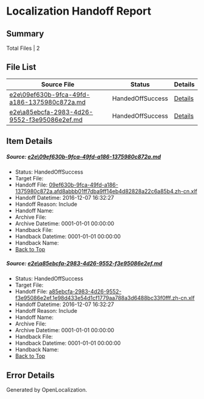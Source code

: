 # <a name='report-top'></a> Localization Handoff Report

## Summary
 Total Files | 2

## File List
 Source File | Status | Details 
 ----------- | ------ | ------- 
 [e2e\09ef630b-9fca-49fd-a186-1375980c872a.md](https://github.com/OpenLocalizationTestOrg/ol-test0/blob/3e396c68607956b28e84425c72b417f996c736c9/e2e/09ef630b-9fca-49fd-a186-1375980c872a.md) | HandedOffSuccess | [Details](#828402a20991beebb806d8baf8ec1dd7413a67791)
 [e2e\a85ebcfa-2983-4d26-9552-f3e95086e2ef.md](https://github.com/OpenLocalizationTestOrg/ol-test0/blob/3e396c68607956b28e84425c72b417f996c736c9/e2e/a85ebcfa-2983-4d26-9552-f3e95086e2ef.md) | HandedOffSuccess | [Details](#c070f1250f6c8e5db2e40ab25d49114d56d0b3a32)

## Item Details
##### <a name='828402a20991beebb806d8baf8ec1dd7413a67791'></a> Source: [e2e\09ef630b-9fca-49fd-a186-1375980c872a.md](https://github.com/OpenLocalizationTestOrg/ol-test0/blob/3e396c68607956b28e84425c72b417f996c736c9/e2e/09ef630b-9fca-49fd-a186-1375980c872a.md)
* Status: HandedOffSuccess
* Target File: 
* Handoff File: [09ef630b-9fca-49fd-a186-1375980c872a.afd8abbb01ff7dba9ff14eb4d82828a22c6a85b4.zh-cn.xlf](https://github.com/OpenLocalizationTestOrg/ol-test0-handoff/blob/1a82c30c845df2ffc7ef3e65d55f04a5fa6d7d6b/ol-handoff/OpenLocalizationTestOrg/ol-test0-zhcn/qimu/ht/09ef630b-9fca-49fd-a186-1375980c872a.afd8abbb01ff7dba9ff14eb4d82828a22c6a85b4.zh-cn.xlf)
* Handoff Datetime: 2016-12-07 16:32:27
* Handoff Reason: Include
* Handoff Name: 
* Archive File: 
* Archive Datetime: 0001-01-01 00:00:00
* Handback File: 
* Handback Datetime: 0001-01-01 00:00:00
* Handback Name: 
* [Back to Top](#report-top)

##### <a name='c070f1250f6c8e5db2e40ab25d49114d56d0b3a32'></a> Source: [e2e\a85ebcfa-2983-4d26-9552-f3e95086e2ef.md](https://github.com/OpenLocalizationTestOrg/ol-test0/blob/3e396c68607956b28e84425c72b417f996c736c9/e2e/a85ebcfa-2983-4d26-9552-f3e95086e2ef.md)
* Status: HandedOffSuccess
* Target File: 
* Handoff File: [a85ebcfa-2983-4d26-9552-f3e95086e2ef.1e98d433e54d1cf1779aa788a3d6488bc33f0fff.zh-cn.xlf](https://github.com/OpenLocalizationTestOrg/ol-test0-handoff/blob/1a82c30c845df2ffc7ef3e65d55f04a5fa6d7d6b/ol-handoff/OpenLocalizationTestOrg/ol-test0-zhcn/qimu/ht/a85ebcfa-2983-4d26-9552-f3e95086e2ef.1e98d433e54d1cf1779aa788a3d6488bc33f0fff.zh-cn.xlf)
* Handoff Datetime: 2016-12-07 16:32:27
* Handoff Reason: Include
* Handoff Name: 
* Archive File: 
* Archive Datetime: 0001-01-01 00:00:00
* Handback File: 
* Handback Datetime: 0001-01-01 00:00:00
* Handback Name: 
* [Back to Top](#report-top)


## Error Details

Generated by OpenLocalization.
